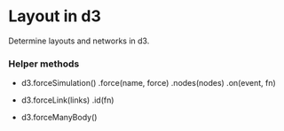 # Layout in d3
Determine layouts and networks in d3. 

### Helper methods
  * d3.forceSimulation()
      .force(name, force)
      .nodes(nodes)
      .on(event, fn)

  * d3.forceLink(links)
      .id(fn)

  * d3.forceManyBody()